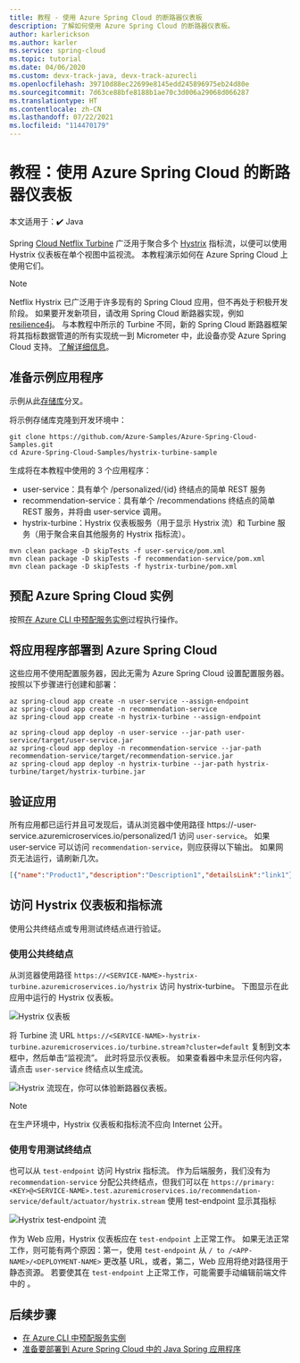 ```yaml
---
title: 教程 - 使用 Azure Spring Cloud 的断路器仪表板
description: 了解如何使用 Azure Spring Cloud 的断路器仪表板。
author: karlerickson
ms.author: karler
ms.service: spring-cloud
ms.topic: tutorial
ms.date: 04/06/2020
ms.custom: devx-track-java, devx-track-azurecli
ms.openlocfilehash: 39710d88ec22699e8145edd245896975eb24d80e
ms.sourcegitcommit: 7d63ce88bfe8188b1ae70c3d006a29068d066287
ms.translationtype: HT
ms.contentlocale: zh-CN
ms.lasthandoff: 07/22/2021
ms.locfileid: "114470179"
---
```

# <a name="tutorial-use-circuit-breaker-dashboard-with-azure-spring-cloud"></a>教程：使用 Azure Spring Cloud 的断路器仪表板

本文适用于：✔️ Java

Spring [Cloud Netflix Turbine](https://github.com/Netflix/Turbine) 广泛用于聚合多个 [Hystrix](https://github.com/Netflix/Hystrix) 指标流，以便可以使用 Hystrix 仪表板在单个视图中监视流。 本教程演示如何在 Azure Spring Cloud 上使用它们。
> [!NOTE]
> Netflix Hystrix 已广泛用于许多现有的 Spring Cloud 应用，但不再处于积极开发阶段。 如果要开发新项目，请改用 Spring Cloud 断路器实现，例如 [resilience4j](https://github.com/resilience4j/resilience4j)。 与本教程中所示的 Turbine 不同，新的 Spring Cloud 断路器框架将其指标数据管道的所有实现统一到 Micrometer 中，此设备亦受 Azure Spring Cloud 支持。 [了解详细信息](./how-to-circuit-breaker-metrics.md)。

## <a name="prepare-your-sample-applications"></a>准备示例应用程序
示例从此[存储库](https://github.com/StackAbuse/spring-cloud/tree/master/spring-turbine)分叉。

将示例存储库克隆到开发环境中：
```
git clone https://github.com/Azure-Samples/Azure-Spring-Cloud-Samples.git
cd Azure-Spring-Cloud-Samples/hystrix-turbine-sample
```

生成将在本教程中使用的 3 个应用程序：
* user-service：具有单个 /personalized/{id} 终结点的简单 REST 服务
* recommendation-service：具有单个 /recommendations 终结点的简单 REST 服务，并将由 user-service 调用。
* hystrix-turbine：Hystrix 仪表板服务（用于显示 Hystrix 流）和 Turbine 服务（用于聚合来自其他服务的 Hystrix 指标流）。
```
mvn clean package -D skipTests -f user-service/pom.xml
mvn clean package -D skipTests -f recommendation-service/pom.xml
mvn clean package -D skipTests -f hystrix-turbine/pom.xml
```
## <a name="provision-your-azure-spring-cloud-instance"></a>预配 Azure Spring Cloud 实例
按照[在 Azure CLI 中预配服务实例](./quickstart.md#provision-an-instance-of-azure-spring-cloud)过程执行操作。

## <a name="deploy-your-applications-to-azure-spring-cloud"></a>将应用程序部署到 Azure Spring Cloud
这些应用不使用配置服务器，因此无需为 Azure Spring Cloud 设置配置服务器。  按照以下步骤进行创建和部署：
```azurecli
az spring-cloud app create -n user-service --assign-endpoint
az spring-cloud app create -n recommendation-service
az spring-cloud app create -n hystrix-turbine --assign-endpoint

az spring-cloud app deploy -n user-service --jar-path user-service/target/user-service.jar
az spring-cloud app deploy -n recommendation-service --jar-path recommendation-service/target/recommendation-service.jar
az spring-cloud app deploy -n hystrix-turbine --jar-path hystrix-turbine/target/hystrix-turbine.jar
```
## <a name="verify-your-apps"></a>验证应用
所有应用都已运行并且可发现后，请从浏览器中使用路径 https://<username>-user-service.azuremicroservices.io/personalized/1 访问 `user-service`。 如果 user-service 可以访问 `recommendation-service`，则应获得以下输出。 如果网页无法运行，请刷新几次。
```json
[{"name":"Product1","description":"Description1","detailsLink":"link1"},{"name":"Product2","description":"Description2","detailsLink":"link3"},{"name":"Product3","description":"Description3","detailsLink":"link3"}]
```
## <a name="access-your-hystrix-dashboard-and-metrics-stream"></a>访问 Hystrix 仪表板和指标流
使用公共终结点或专用测试终结点进行验证。

### <a name="using-public-endpoints"></a>使用公共终结点
从浏览器使用路径 `https://<SERVICE-NAME>-hystrix-turbine.azuremicroservices.io/hystrix` 访问 hystrix-turbine。  下图显示在此应用中运行的 Hystrix 仪表板。

![Hystrix 仪表板](media/spring-cloud-circuit-breaker/hystrix-dashboard.png)

将 Turbine 流 URL `https://<SERVICE-NAME>-hystrix-turbine.azuremicroservices.io/turbine.stream?cluster=default` 复制到文本框中，然后单击“监视流”。  此时将显示仪表板。 如果查看器中未显示任何内容，请点击 `user-service` 终结点以生成流。

![Hystrix 流](media/spring-cloud-circuit-breaker/hystrix-stream.png)现在，你可以体验断路器仪表板。
> [!NOTE] 
> 在生产环境中，Hystrix 仪表板和指标流不应向 Internet 公开。

### <a name="using-private-test-endpoints"></a>使用专用测试终结点
也可以从 `test-endpoint` 访问 Hystrix 指标流。 作为后端服务，我们没有为 `recommendation-service` 分配公共终结点，但我们可以在 `https://primary:<KEY>@<SERVICE-NAME>.test.azuremicroservices.io/recommendation-service/default/actuator/hystrix.stream` 使用 test-endpoint 显示其指标

![Hystrix test-endpoint 流](media/spring-cloud-circuit-breaker/hystrix-test-endpoint-stream.png)

作为 Web 应用，Hystrix 仪表板应在 `test-endpoint` 上正常工作。 如果无法正常工作，则可能有两个原因：第一，使用 `test-endpoint` 从 `/ to /<APP-NAME>/<DEPLOYMENT-NAME>` 更改基 URL，或者，第二，Web 应用将绝对路径用于静态资源。 若要使其在 `test-endpoint` 上正常工作，可能需要手动编辑前端文件中的 <base>。

## <a name="next-steps"></a>后续步骤
* [在 Azure CLI 中预配服务实例](./quickstart.md#provision-an-instance-of-azure-spring-cloud)
* [准备要部署到 Azure Spring Cloud 中的 Java Spring 应用程序](how-to-prepare-app-deployment.md)